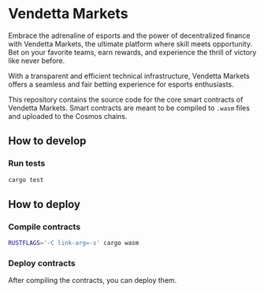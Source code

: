 # Vendetta Markets

Embrace the adrenaline of esports and the power of decentralized finance with Vendetta Markets, the ultimate platform where skill meets opportunity. Bet on your favorite teams, earn rewards, and experience the thrill of victory like never before.

With a transparent and efficient technical infrastructure, Vendetta Markets offers a seamless and fair betting experience for esports enthusiasts.

This repository contains the source code for the core smart contracts of Vendetta Markets. Smart contracts are meant to be compiled to `.wasm` files and uploaded to the Cosmos chains.

## How to develop

### Run tests

```bash
cargo test
```
## How to deploy

### Compile contracts

```bash
RUSTFLAGS='-C link-arg=-s' cargo wasm
```

### Deploy contracts

After compiling the contracts, you can deploy them.